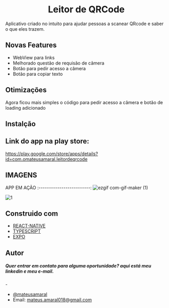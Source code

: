 <h1 align="center"> Leitor de QRCode</h1>

Aplicativo criado no intuito para ajudar pessoas a scanear QRcode e saber o que eles trazem.


## Novas Features

- WebView para links
- Melhorado questão de requisão de câmera
- Botão para pedir acesso a câmera
- Botão para copiar texto


## Otimizações

Agora ficou mais simples o código para pedir acesso a câmera e botão de loading adicionado

## Instalção

## Link do app na play store:
https://play.google.com/store/apps/details?id=com.omateusamaral.leitordeqrcode


## IMAGENS

APP  EM AÇÃO
:-------------------------:
![ezgif com-gif-maker (1)](https://user-images.githubusercontent.com/37390930/115961655-b83ad580-a4ed-11eb-956a-90ce9e707f1c.gif)



![1](https://user-images.githubusercontent.com/37390930/122690602-df1d3b80-d200-11eb-9b7d-94df699a41cf.jpeg)

  

## Construido com

- [REACT-NATIVE](https://reactnative.dev/)
- [TYPESCRIPT](https://www.typescriptlang.org/)
- [EXPO](https://expo.io/)



## Autor

<h5> Quer entrar em contato para alguma oportunidade? aqui está meu linkedin e meu e-mail.</h5>
- 

- [@mateusamaral](https://www.linkedin.com/in/mateus-passos-amaral/)
- Email:  mateus.amaral018@gmail.com


